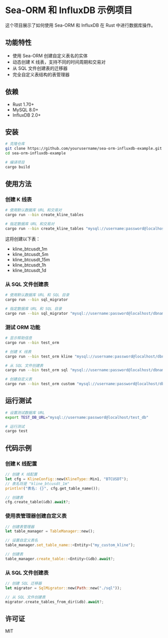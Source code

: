 # Sea-ORM 和 InfluxDB 示例项目

这个项目展示了如何使用 Sea-ORM 和 InfluxDB 在 Rust 中进行数据库操作。

## 功能特性

- 使用 Sea-ORM 创建自定义表名的实体
- 动态创建 K 线表，支持不同的时间周期和交易对
- 从 SQL 文件创建表的迁移器
- 完全自定义表结构的表管理器

## 依赖

- Rust 1.70+
- MySQL 8.0+
- InfluxDB 2.0+

## 安装

```bash
# 克隆仓库
git clone https://github.com/yourusername/sea-orm-influxdb-example.git
cd sea-orm-influxdb-example

# 编译项目
cargo build
```

## 使用方法

### 创建 K 线表

```bash
# 使用默认数据库 URL 和交易对
cargo run --bin create_kline_tables

# 指定数据库 URL 和交易对
cargo run --bin create_kline_tables "mysql://username:password@localhost/dbname" "BTCUSDT"
```

这将创建以下表：
- kline_btcusdt_1m
- kline_btcusdt_5m
- kline_btcusdt_15m
- kline_btcusdt_1h
- kline_btcusdt_1d

### 从 SQL 文件创建表

```bash
# 使用默认数据库 URL 和 SQL 目录
cargo run --bin sql_migrator

# 指定数据库 URL 和 SQL 目录
cargo run --bin sql_migrator "mysql://username:password@localhost/dbname" "./sql"
```

### 测试 ORM 功能

```bash
# 显示帮助信息
cargo run --bin test_orm

# 创建 K 线表
cargo run --bin test_orm kline "mysql://username:password@localhost/dbname" "ETHUSDT"

# 从 SQL 文件创建表
cargo run --bin test_orm sql "mysql://username:password@localhost/dbname" "./sql"

# 创建自定义表
cargo run --bin test_orm custom "mysql://username:password@localhost/dbname" "my_custom_table"
```

## 运行测试

```bash
# 设置测试数据库 URL
export TEST_DB_URL="mysql://username:password@localhost/test_db"

# 运行测试
cargo test
```

## 代码示例

### 创建 K 线配置

```rust
// 创建 K 线配置
let cfg = KlineConfig::new(KlineType::Min1, "BTCUSDT");
// 表名将是 "kline_btcusdt_1m"
println!("表名: {}", cfg.get_table_name());

// 创建表
cfg.create_table(&db).await?;
```

### 使用表管理器创建自定义表

```rust
// 创建表管理器
let table_manager = TableManager::new();

// 设置自定义表名
table_manager.set_table_name::<Entity>("my_custom_kline");

// 创建表
table_manager.create_table::<Entity>(&db).await?;
```

### 从 SQL 文件创建表

```rust
// 创建 SQL 迁移器
let migrator = SqlMigrator::new(Path::new("./sql"));

// 从 SQL 文件创建表
migrator.create_tables_from_dir(&db).await?;
```

## 许可证

MIT 